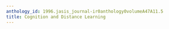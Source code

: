 ```yaml
---
anthology_id: 1996.jasis_journal-ir0anthology0volumeA47A11.5
title: Cognition and Distance Learning
---
```

